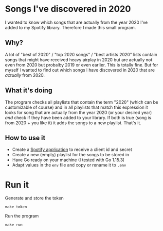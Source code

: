 
# Songs I've discovered in 2020

I wanted to know which songs that are actually from the year 2020 I've added to my Spotify library. Therefore I made this small program.

## Why?
A lot of "best of 2020" / "top 2020 songs" / "best artists 2020" lists contain songs that might have received heavy airplay in 2020 but are actually not even from 2020 but probalby 2019 or even earlier. This is totally fine. But for myself I wanted to find out which songs I have discovered in 2020 that are _actually_ from 2020.

## What it's doing
The program checks all playlists that contain the term "2020" (which can be customizable of course) and in all playlists that match this expression it looks for song that are actually from the year 2020 (or your desired year) _and_ check if they have been added to your library. If both is true (song is from 2020 + you like it) it adds the songs to a new playlist.
That's it.

## How to use it
- Create a [Spotify application](https://developer.spotify.com/dashboard/applications) to receive a client id and secret
- Create a new (empty) playlist for the songs to be stored in
- Have Go ready on your machine (I tested with Go 1.15.3)
- Adapt values in the `env` file and copy or rename it to `.env`

# Run it

Generate and store the token
```
make token
```

Run the program
```
make run
```